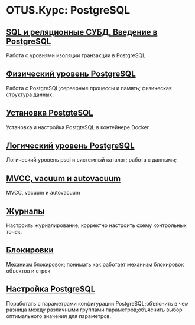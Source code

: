 # OTUS.Курс: PostgreSQL

## [SQL и реляционные СУБД. Введение в PostgreSQL ](02-Transaction-Isolation)
Работа с уровнями изоляции транзакции в PostgreSQL

## [Физический уровень PostgreSQL](03-PGDATA)
Работа с PostgreSQL;серверные процессы и память; физическая структура данных;

## [Установка PostgteSQL](04-PG-Docker)
Установка и настройка PostgteSQL в контейнере Docker

## [Логический уровень PostgreSQL](05-ROLE)
Логический уровень psql и системный каталог; работа с данными;

## [MVCC, vacuum и autovacuum](06-AUTOVACUUM)
MVCC, vacuum и autovacuum

## [Журналы](07-WAL)
Настроить журналирование; корректно настроить схему контрольных точек.

## [Блокировки](08-LOCK)
Механизм блокировок; понимать как работает механизм блокировок объектов и строк

## [Настройка PostgreSQL](09-PARAMS)
Поработать с параметрами конфигурации PostgreSQL;объяснить в чем разница между различными группами параметров;объяснить выбор оптимального значения для параметров.

